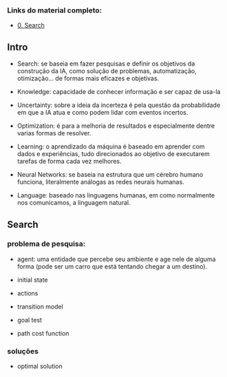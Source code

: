 ### Links do material completo:
- [0. Search](https://cs50.harvard.edu/ai/2024/weeks/0/)


## Intro
- Search: se baseia em fazer pesquisas e definir os objetivos da construção da IA, como solução de problemas, automatização, otimização... de formas mais eficazes e objetivas.

- Knowledge: capacidade de conhecer informação e ser capaz de usa-la

- Uncertainty: sobre a ideia da incerteza é pela questão da probabilidade em que a IA atua e como podem lidar com eventos incertos.

- Optimization: é para a melhoria de resultados e especialmente dentre varias formas de resolver.

- Learning: o aprendizado da máquina é baseado em aprender com dados e experiências, tudo direcionados ao objetivo de executarem tarefas de forma cada vez melhores.

- Neural Networks: se baseia na estrutura que um cérebro humano funciona, literalmente análogas as redes neurais humanas.

- Language: baseado nas linguagens humanas, em como normalmente nos comunicamos, a linguagem natural.

## Search

### problema de pesquisa:

- agent: uma entidade que percebe seu ambiente e age nele de alguma forma (pode ser um carro que está tentando chegar a um destino).

- initial state
- actions
- transition model
- goal test
- path cost function 

### soluções

- optimal solution
